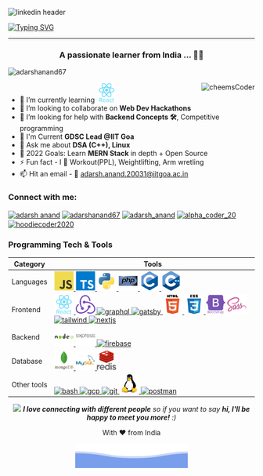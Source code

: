 <!-- https://rahuldkjain.github.io/gh-profile-readme-generator/ - Use this to Create your own Custom Github readme -->

![linkedin header](https://user-images.githubusercontent.com/73928744/182041587-527d010a-80d3-4b57-bd99-c2be13c1a516.png)

[![Typing SVG](https://readme-typing-svg.herokuapp.com?lines=MERN+Stack+Developer+%F0%9F%91%A9%E2%80%8D%F0%9F%92%BB;Open+source+%F0%9F%92%98;Problem+solver)](https://git.io/typing-svg)

<hr>

<h3 align="center">A passionate learner from India ... 👨‍💻</h3>

<p align="left"> <img src="https://komarev.com/ghpvc/?username=adarshanand67&label=Profile%20views&color=0e75b6&style=flat" alt="adarshanand67" /> </p>

<!-- <img align="right" alt="GIF" src="https://github.com/abhisheknaiidu/abhisheknaiidu/blob/master/code.gif?raw=true" width="400"/> -->

<img align="right" alt="cheemsCoder" src = "https://user-images.githubusercontent.com/73928744/141654531-109887e4-1142-474e-ac70-8540f7a24f70.png"></p>

<!-- - 🔭 I’m currently working on **Portfolio website** -->

- 🌱 I’m currently learning <a href="https://reactjs.org/" target="_blank" rel="noreferrer"> <img src="https://raw.githubusercontent.com/devicons/devicon/master/icons/react/react-original-wordmark.svg" alt="react" width="40" height="40"/> </a>
- 👯 I’m looking to collaborate on **Web Dev Hackathons**
- 🤝 I’m looking for help with **Backend Concepts 🛠**, Competitive programming
- 🤖 I'm Current **GDSC Lead @IIT Goa**
- 💬 Ask me about **DSA (C++), Linux**
- 🥅 2022 Goals: Learn **MERN Stack** in depth + Open Source
- ⚡ Fun fact - I 💖 Workout(PPL), Weightlifting, Arm wretling
- 📫 Hit an email - 📧 adarsh.anand.20031@iitgoa.ac.in

<h3 align="left">Connect with me:</h3>
<p align="left">
<a href="https://linkedin.com/in/adarsh anand" target="blank"><img align="center" src="https://raw.githubusercontent.com/rahuldkjain/github-profile-readme-generator/master/src/images/icons/Social/linked-in-alt.svg" alt="adarsh anand" height="30" width="40" /></a>
<a href="https://www.codechef.com/users/adarshanand67" target="blank"><img align="center" src="https://cdn.jsdelivr.net/npm/simple-icons@3.1.0/icons/codechef.svg" alt="adarshanand67" height="30" width="40" /></a>
<a href="https://www.hackerrank.com/adarsh_anand" target="blank"><img align="center" src="https://raw.githubusercontent.com/rahuldkjain/github-profile-readme-generator/master/src/images/icons/Social/hackerrank.svg" alt="adarsh_anand" height="30" width="40" /></a>
<a href="https://codeforces.com/profile/alpha_coder_20" target="blank"><img align="center" src="https://raw.githubusercontent.com/rahuldkjain/github-profile-readme-generator/master/src/images/icons/Social/codeforces.svg" alt="alpha_coder_20" height="30" width="40" /></a>
<a href="https://www.leetcode.com/hoodiecoder2020" target="blank"><img align="center" src="https://raw.githubusercontent.com/rahuldkjain/github-profile-readme-generator/master/src/images/icons/Social/leet-code.svg" alt="hoodiecoder2020" height="30" width="40" /></a>
</p>

### Programming Tech & Tools

| Category    | Tools                                                                                                                                                                                                                                                                                                                                                                                                                                                                                                                                                                                                                                                                                                                                                                                                                                                                                                                                                                                                                                                                                                                                                                                                                                                                                                                                                                                                                                                                                                                                                                                                                                                                                                                                                                                                                                                                                                                                                                                                                                                                                                                         |
| ----------- | ----------------------------------------------------------------------------------------------------------------------------------------------------------------------------------------------------------------------------------------------------------------------------------------------------------------------------------------------------------------------------------------------------------------------------------------------------------------------------------------------------------------------------------------------------------------------------------------------------------------------------------------------------------------------------------------------------------------------------------------------------------------------------------------------------------------------------------------------------------------------------------------------------------------------------------------------------------------------------------------------------------------------------------------------------------------------------------------------------------------------------------------------------------------------------------------------------------------------------------------------------------------------------------------------------------------------------------------------------------------------------------------------------------------------------------------------------------------------------------------------------------------------------------------------------------------------------------------------------------------------------------------------------------------------------------------------------------------------------------------------------------------------------------------------------------------------------------------------------------------------------------------------------------------------------------------------------------------------------------------------------------------------------------------------------------------------------------------------------------------------------- |
| Languages   | <a href="https://developer.mozilla.org/en-US/docs/Web/JavaScript" title= "javascript" et="_blank"> <img src="https://raw.githubusercontent.com/devicons/devicon/master/icons/javascript/javascript-original.svg" alt="javascript" width="40" height="40"/> </a> <a href="https://www.typescriptlang.org/" title="typescript" target="_blank"> <img src="https://raw.githubusercontent.com/devicons/devicon/master/icons/typescript/typescript-original.svg" alt="typescript" width="40" height="40"/> </a> <a href="https://www.python.org" title= "python" target="_blank"> <img src="https://raw.githubusercontent.com/devicons/devicon/master/icons/python/python-original.svg" alt="python" width="40" height="40"/> </a> <a href="https://www.php.net" title ="php" target="_blank"> <img src="https://raw.githubusercontent.com/devicons/devicon/master/icons/php/php-original.svg" alt="php" width="40" height="40"/> </a> <a href="https://www.cprogramming.com/" target="_blank"> <img src="https://raw.githubusercontent.com/devicons/devicon/master/icons/c/c-original.svg" alt="c" width="40" height="40"/> </a> <a href="https://www.w3schools.com/cpp/" target="_blank"> <img src="https://raw.githubusercontent.com/devicons/devicon/master/icons/cplusplus/cplusplus-original.svg" alt="cplusplus" width="40" height="40"/> </a>                                                                                                                                                                                                                                                                                                                                                                                                                                                                                                                                                                                                                                                                                                                                                                              |
| Frontend    | <a href="https://reactjs.org/" title="reactjs" get="_blank"> <img src="https://raw.githubusercontent.com/devicons/devicon/master/icons/react/react-original-wordmark.svg" alt="react" width="40" height="40"/> </a> <a href="https://redux.js.org" title="redux" target="_blank"> <img src="https://raw.githubusercontent.com/devicons/devicon/master/icons/redux/redux-original.svg" alt="redux" width="40" height="40"/> </a> <a href="https://graphql.org" title="graphql" target="_blank"> <img src="https://www.vectorlogo.zone/logos/graphql/graphql-icon.svg" alt="graphql" width="40" height="40"/> </a> <a href="https://www.gatsbyjs.com/" title="gatsbyjs" target="_blank"> <img src="https://www.vectorlogo.zone/logos/gatsbyjs/gatsbyjs-icon.svg" alt="gatsby" width="40" height="40"/> </a> <a href="https://www.w3.org/html/" title="html5" target="_blank"> <img src="https://raw.githubusercontent.com/devicons/devicon/master/icons/html5/html5-original-wordmark.svg" alt="html5" width="40" height="40"/> </a> </a> <a href="https://www.w3schools.com/css/" title="css3" target="_blank"> <img src="https://raw.githubusercontent.com/devicons/devicon/master/icons/css3/css3-original-wordmark.svg" alt="css3" width="40" height="40"/> </a> <a href="https://getbootstrap.com" title= "bootstrap" target="_blank"> <img src="https://raw.githubusercontent.com/devicons/devicon/master/icons/bootstrap/bootstrap-plain-wordmark.svg" alt="bootstrap" width="40" height="40"/></a> <a href="https://sass-lang.com" title= "sass" target="_blank"> <img src="https://raw.githubusercontent.com/devicons/devicon/master/icons/sass/sass-original.svg" alt="sass" width="40" height="40"/> </a> <a href="https://tailwindcss.com/" target="_blank" title="tailwind"> <img src="https://www.vectorlogo.zone/logos/tailwindcss/tailwindcss-icon.svg" alt="tailwind" width="40" height="40"/> </a> <a href="https://nextjs.org/" title="nextjs" target="_blank"> <img src="https://cdn.jsdelivr.net/gh/devicons/devicon/icons/nextjs/nextjs-original-wordmark.svg" alt="nextjs" width="40" height="40"/> </a> |
| Backend     | <a href="https://nodejs.org" title="nodejs" target="_blank"> <img src="https://raw.githubusercontent.com/devicons/devicon/master/icons/nodejs/nodejs-original-wordmark.svg" alt="nodejs" width="40" height="40"/> </a> <a href="https://expressjs.com" title="expressjs" target="_blank"> <img src="https://raw.githubusercontent.com/devicons/devicon/master/icons/express/express-original-wordmark.svg" alt="express" width="40" height="40"/> </a> <a href="https://firebase.google.com/" title="firebase" target="_blank"> <img src="https://www.vectorlogo.zone/logos/firebase/firebase-icon.svg" alt="firebase" width="40" height="40"/> </a>                                                                                                                                                                                                                                                                                                                                                                                                                                                                                                                                                                                                                                                                                                                                                                                                                                                                                                                                                                                                                                                                                                                                                                                                                                                                                                                                                                                                                                                                          |
| Database    | <a href="https://www.mongodb.com/" title="mongodb" target="_blank"> <img src="https://raw.githubusercontent.com/devicons/devicon/master/icons/mongodb/mongodb-original-wordmark.svg" alt="mongodb" width="40" height="40"/> </a> <a href="https://www.mysql.com/" title="mysql" target="_blank"> <img src="https://raw.githubusercontent.com/devicons/devicon/master/icons/mysql/mysql-original-wordmark.svg" alt="mysql" width="40" height="40"/> </a> <a href="https://redis.io" target="_blank"> <img src="https://raw.githubusercontent.com/devicons/devicon/master/icons/redis/redis-original-wordmark.svg" alt="redis" width="40" height="40"/> </a>                                                                                                                                                                                                                                                                                                                                                                                                                                                                                                                                                                                                                                                                                                                                                                                                                                                                                                                                                                                                                                                                                                                                                                                                                                                                                                                                                                                                                                                                    |
| Other tools | <a href="https://www.gnu.org/software/bash/" title="gnu" target="_blank"> <img src="https://www.vectorlogo.zone/logos/gnu_bash/gnu_bash-icon.svg" alt="bash" width="40" height="40"/> </a> <a href="https://cloud.google.com" target="_blank"> <img src="https://www.vectorlogo.zone/logos/google_cloud/google_cloud-icon.svg" alt="gcp" width="40" height="40"/> </a> <a href="https://git-scm.com/" title="git" target="_blank"> <img src="https://www.vectorlogo.zone/logos/git-scm/git-scm-icon.svg" alt="git" width="40" height="40"/> </a> <a href="https://www.linux.org/" target="_blank"> <img src="https://raw.githubusercontent.com/devicons/devicon/master/icons/linux/linux-original.svg" alt="linux" width="40" height="40"/> </a> <a href="https://postman.com" title="postman" target="_blank"> <img src="https://www.vectorlogo.zone/logos/getpostman/getpostman-icon.svg" alt="postman" width="40" height="40"/> </a>                                                                                                                                                                                                                                                                                                                                                                                                                                                                                                                                                                                                                                                                                                                                                                                                                                                                                                                                                                                                                                                                                                                                                                                       |

<!--
<p><img align="left" src="https://github-readme-stats.vercel.app/api/top-langs?username=adarshanand67&show_icons=true&locale=en&layout=compact&theme=gotham" alt="adarshanand67" height = 140 /></p> -->

<!--<p><img align="left" src="https://github-readme-streak-stats.herokuapp.com/?user=adarshanand67&theme=gotham" alt="adarshanand67" /></p> -->

<!-- <p> <img align="center" src="https://github-readme-stats.vercel.app/api?username=adarshanand67&show_icons=true&locale=en&theme=gotham" alt="adarshanand67" height = 200/></p> <br><br> -->

<div align="center">

<img src="https://media.giphy.com/media/LnQjpWaON8nhr21vNW/giphy.gif" width="60"> <em><b>I love connecting with different people</b> so if you want to say <b>hi, I'll be happy to meet you more!</b> :)</em>

<p align="center"> With ❤️ from India </p>
<!--
<p align="center"> <a href="https://github.com/ryo-ma/github-profile-trophy"><img src="https://github-profile-trophy.vercel.app/?username=adarshanand67" alt="adarshanand67" /></a> </p> -->

![](https://github.com/amandewatnitrr/amandewatnitrr/blob/main/imgs/bottom_header.svg)

